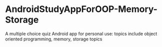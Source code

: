 # AndroidStudyAppForOOP-Memory-Storage
A multiple choice quiz Android app for personal use: topics include object oriented programming, memory, storage topics
